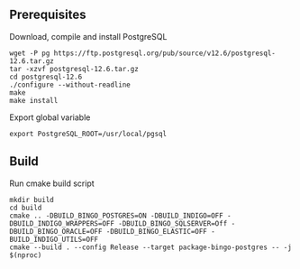 ## Prerequisites 

Download, compile and install PostgreSQL 

```
wget -P pg https://ftp.postgresql.org/pub/source/v12.6/postgresql-12.6.tar.gz
tar -xzvf postgresql-12.6.tar.gz
cd postgresql-12.6
./configure --without-readline
make
make install
```

Export global variable
```
export PostgreSQL_ROOT=/usr/local/pgsql
```

## Build

Run cmake build script

```
mkdir build
cd build
cmake .. -DBUILD_BINGO_POSTGRES=ON -DBUILD_INDIGO=OFF -DBUILD_INDIGO_WRAPPERS=OFF -DBUILD_BINGO_SQLSERVER=Off -DBUILD_BINGO_ORACLE=OFF -DBUILD_BINGO_ELASTIC=OFF -BUILD_INDIGO_UTILS=OFF
cmake --build . --config Release --target package-bingo-postgres -- -j $(nproc)
```

